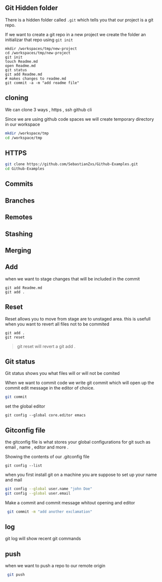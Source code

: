 ## Git Hidden folder

There is a hidden folder called `.git` which tells you that our project is a git repo. 

If we want to create a git repo in a new project we create the folder an initializar that repo using `git init`

```
mkdir /workspaces/tmp/new-project
cd /workspaces/tmp/new-project
git init
touch Readme.md
open Readme.md
git status
git add Readme.md
# makes changes to readme.md
git commit -a -m "add readme file"
```

## cloning

We can clone 3 ways , https , ssh github cli 

Since we are using github code spaces we will create temporary directory in our workspace 

```sh
mkdir /workspace/tmp
cd /workspace/tmp
```

## HTTPS

```sh
git clone https://github.com/SebastianZxs/Github-Examples.git
cd Github-Examples
```
## Commits


## Branches


## Remotes


## Stashing


## Merging

## Add

when we want to stage changes that will be included in the commit

```
git add Readme.md
git add .
```


## Reset

Reset allows you to move from stage are to unstaged area.
this is usefull when you want to revert all files not to be commited

```
git add .
git reset 
```
> git reset will revert a git add . 

## Git status

Git status shows you what files will or will not be comited

When we want to commit code we write git commit which will open up the commit edit message in the editor of choice. 

```sh
git commit
```

set the global editor
```
git config --global core.editor emacs
```

## Gitconfig file
the gitconfig file is what stores your global configurations for git such as email , name , editor and more .


Showing the contents of our  .gitconfig file
```
git config --list
```

when you first install git on a machine you are suppose to set up
your name and mail

```sh
git config --global user.name "john Doe"
git config --global user.email 
```

Make a commit and commit message whitout opening and editor
```sh
 git commit -m "add another exclamation"
```

## log 

git log will show recent git commands

## push 

when we want to push a repo to our remote origin
```sh
 git push
```